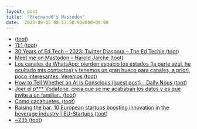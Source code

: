 ```yaml
---
layout: post
title:  "@fernand0's Mastodon"
date:  2023-09-15 08:13:50.938000+00:00
---
```

*  [ ](https://mastodon.social/users/fernand0/statuses/111068160388936539/activity) ([toot](https://mastodon.social/users/fernand0/statuses/111068160388936539/activity))
*  [11:1 ](https://mastodon.social/@fernand0/111068150856356610) ([toot](https://mastodon.social/@fernand0/111068150856356610))
*  [30 Years of Ed Tech – 2023: Twitter Diaspora – The Ed Techie ](https://blog.edtechie.net/twitter/30-years-of-ed-tech-2023-twitter-diaspora) ([toot](https://mastodon.social/@fernand0/111068126640610973))
*  [Meet me on Mastodon – Harold Jarche ](https://jarche.com/2023/08/meet-me-on-mastodon) ([toot](https://mastodon.social/@fernand0/111067950267612415))
*  [Los canales de WhatsApp: pierden espacio los estados (la parte azul, he ocultado mis contactos) y tenemos un gran hueco para canales, a priori, poco interesantes. Veremos ](https://mastodon.social/@fernand0/111067301331599533) ([toot](https://mastodon.social/@fernand0/111067301331599533))
*  [How to Tell Whether an AI Is Conscious (guest post) - Daily Nous ](https://dailynous.com/2023/09/01/how-to-tell-whether-an-ai-is-conscious-guest-post) ([toot](https://mastodon.social/@fernand0/111064729031582121))
*  [Joer el p*** Vodafone, creía que se me acababan los datos y es que invite a un familiar.. ](https://mastodon.social/@fernand0/111064676275961148) ([toot](https://mastodon.social/@fernand0/111064676275961148))
*  [Como cacahuetes. ](https://avecesunafoto.wordpress.com/2023/09/13/como-cacahuetes-2) ([toot](https://mastodon.social/@fernand0/111064602597051615))
*  [Raising the bar: 10 European startups boosting innovation in the beverage industry \| EU-Startups ](https://www.eu-startups.com/2023/09/raising-the-bar-10-european-startups-boosting-innovation-in-the-beverage-industry) ([toot](https://mastodon.social/@fernand0/111064412844084660))
*  [~235 ](https://antoniodini.com/mostly/weekly/archivio/235.htm) ([toot](https://mastodon.social/@fernand0/111064266233048113))
